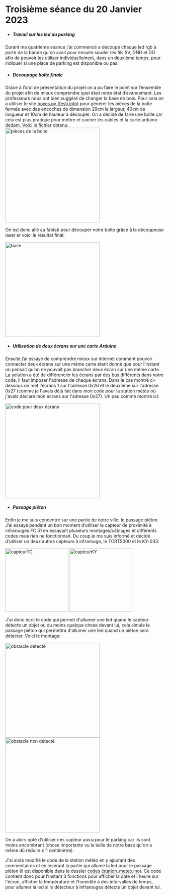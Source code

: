 # Troisième séance du 20 Janvier 2023


- ##### Travail sur les led du parking

Durant ma quatrième séance j'ai commencé a découpé chaque led rgb à partir de la bande qu'on avait pour ensuite souder les fils 5V, GND et DO afin de pouvoir les utiliser individuellement, dans un deuxième temps, pour indiquer si une place de parking est disponible ou pas.

- ##### Découpage boîte finale

Grâce à l’oral de présentation du projet on a pu faire le point sur l’ensemble du projet afin de mieux comprendre quel était notre état d’avancement. Les professeurs nous ont bien suggéré de changer la base en bois. Pour cela on a utiliser le site [boxes.py (festi.info)](https://www.festi.info/boxes.py/?language=fr)  pour générer les pièces de la boîte fermée avec des encoches de dimension 29cm le largeur, 40cm de longueur et 10cm de hauteur à découper. On a décidé de faire une boîte car cela est plus pratique pour mettre et cacher les cables et la carte arduino dedant. Voici le fichier obtenu: <img src="https://github.com/villeautonome/Ville-Connectee/blob/main/rapport%20séances/Francesco/images/ClosedBox.png" alt="pièces de la boite" 
height="300">

On est donc allé au fablab pour découper notre boîte grâce à la découpeuse laser et voici le résultat final:

<img src="https://github.com/villeautonome/Ville-Connectee/blob/main/rapport%20séances/Francesco/images/boite.jpeg" alt="boite"
     height="300">


- ##### Utilisation de deux écrans sur une carte Arduino

Ensuite j’ai essayé de comprendre mieux sur internet comment pouvoir connecter deux écrans sur une même carte étant donné que pour l’instant on pensait qu’on ne pouvait pas brancher deux écran sur une même carte. La solution a été de différencier les écrans par des bus différents dans notre code, il faut imposer l'adresse de chaque écrans. Dans le cas montré ci-dessous on met l'écrans 1 sur l'adresse 0x26 et le deuxième sur l'adresse 0x27 (comme je l'avais déjà fait dans mon code pour la station météo où j'avais déclaré mon écrans sur l'adresse 0x27). Un peu comme montré ici:

<img src="https://github.com/villeautonome/Ville-Connectee/blob/main/rapport%20séances/Francesco/images/2ecrans.jpeg" alt="code pour deux écrans" height="300">

- ##### Passage piéton

Enfin je me suis concentré sur une partie de notre ville: le passage piéton. J’ai essayé pendant un bon moment d’utiliser le capteur de proximité à infrarouges FC 51 en essayant plusieurs montages/câblages et différents codes mais rien ne fonctionnait. Du coup je me suis informé et décidé d’utiliser un deux autres capteurs à infrarouge, le TCRT5000 et le KY-033:

<img src="https://github.com/villeautonome/Ville-Connectee/blob/main/rapport%20séances/Francesco/images/capteurTC.jpeg" alt="capteurTC" 
     height="200">
<img src="https://github.com/villeautonome/Ville-Connectee/blob/main/rapport%20séances/Francesco/images/capteurKY.jpeg" alt="capteurKY" 
     height="200">

J'ai donc écrit le code qui permet d'allumer une led quand le capteur détecte un objet ou du moins quelque chose devant lui, cela simule le passage piéton qui permettra d'allumer une led quand un piéton sera détecter. Voici le montage:

<img src="https://github.com/villeautonome/Ville-Connectee/blob/main/rapport%20séances/Francesco/images/obstacle_oui.jpeg" alt="obstacle détecté"
     height="300">
<img src="https://github.com/villeautonome/Ville-Connectee/blob/main/rapport%20séances/Francesco/images/obstacle_non.jpeg" alt="obstacle non détecté" height="300">

On a alors opté d'utiliser ces capteur aussi pour le parking car ils sont moins encombrant (chose importante vu la taille de notre base qu'on a même dû réduire d'1 centimètre).

J'ai alors modifié le code de la station météo en y ajoutant des commentaires et en insérant la partie qui allume la led pour le passage piéton (il est disponible dans le dossier [codes (station_meteo.ino)](https://github.com/villeautonome/Ville-Connectee/tree/main/rapport%20séances/Francesco/codes). Ce code contient donc pour l'instant 3 fonctions pour afficher la date et l'heure sur l'écran, afficher la température et l'humidité à des intervalles de temps, pour allumer la led si le détecteur à infrarouges détecte un objet devant lui.
